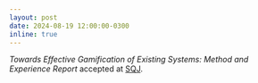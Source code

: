 ```yaml
---
layout: post
date: 2024-08-19 12:00:00-0300
inline: true
---
```


_Towards Effective Gamification of Existing Systems: Method and Experience Report_ accepted at [SQJ](https://link.springer.com/journal/11219).